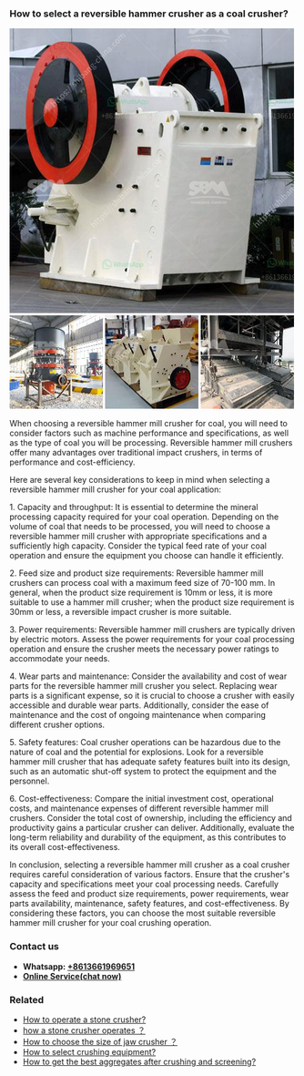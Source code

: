 <h3>How to select a reversible hammer crusher as a coal crusher?</h3><img src='1701745979.jpg' alt=''><p>When choosing a reversible hammer mill crusher for coal, you will need to consider factors such as machine performance and specifications, as well as the type of coal you will be processing. Reversible hammer mill crushers offer many advantages over traditional impact crushers, in terms of performance and cost-efficiency.</p><p>Here are several key considerations to keep in mind when selecting a reversible hammer mill crusher for your coal application:</p><p>1. Capacity and throughput: It is essential to determine the mineral processing capacity required for your coal operation. Depending on the volume of coal that needs to be processed, you will need to choose a reversible hammer mill crusher with appropriate specifications and a sufficiently high capacity. Consider the typical feed rate of your coal operation and ensure the equipment you choose can handle it efficiently.</p><p>2. Feed size and product size requirements: Reversible hammer mill crushers can process coal with a maximum feed size of 70-100 mm. In general, when the product size requirement is 10mm or less, it is more suitable to use a hammer mill crusher; when the product size requirement is 30mm or less, a reversible impact crusher is more suitable.</p><p>3. Power requirements: Reversible hammer mill crushers are typically driven by electric motors. Assess the power requirements for your coal processing operation and ensure the crusher meets the necessary power ratings to accommodate your needs.</p><p>4. Wear parts and maintenance: Consider the availability and cost of wear parts for the reversible hammer mill crusher you select. Replacing wear parts is a significant expense, so it is crucial to choose a crusher with easily accessible and durable wear parts. Additionally, consider the ease of maintenance and the cost of ongoing maintenance when comparing different crusher options.</p><p>5. Safety features: Coal crusher operations can be hazardous due to the nature of coal and the potential for explosions. Look for a reversible hammer mill crusher that has adequate safety features built into its design, such as an automatic shut-off system to protect the equipment and the personnel.</p><p>6. Cost-effectiveness: Compare the initial investment cost, operational costs, and maintenance expenses of different reversible hammer mill crushers. Consider the total cost of ownership, including the efficiency and productivity gains a particular crusher can deliver. Additionally, evaluate the long-term reliability and durability of the equipment, as this contributes to its overall cost-effectiveness.</p><p>In conclusion, selecting a reversible hammer mill crusher as a coal crusher requires careful consideration of various factors. Ensure that the crusher's capacity and specifications meet your coal processing needs. Carefully assess the feed and product size requirements, power requirements, wear parts availability, maintenance, safety features, and cost-effectiveness. By considering these factors, you can choose the most suitable reversible hammer mill crusher for your coal crushing operation.</p><h3>Contact us</h3><ul><li><strong>Whatsapp:&nbsp;<a href="https://wa.me/8613661969651">+8613661969651</a></strong></li><li><a href="https://swt.shibang-china.com/?git&amp;zhl&amp;How to select a reversible hammer crusher as a coal crusher"><strong>Online Service(chat now)</strong></a></li></ul><h3>Related</h3><ul><li><a href='How to operate a stone crusher.md'>How to operate a stone crusher?</a></li><li><a href='how a stone crusher operates ？.md'>how a stone crusher operates ？</a></li><li><a href='How to choose the size of jaw crusher ？.md'>How to choose the size of jaw crusher ？</a></li><li><a href='How to select crushing equipment.md'>How to select crushing equipment?</a></li><li><a href='How to get the best aggregates after crushing and screening.md'>How to get the best aggregates after crushing and screening?</a></li></ul>
